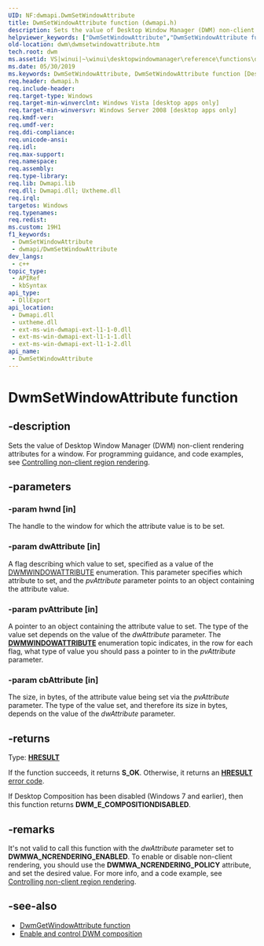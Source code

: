 ```yaml
---
UID: NF:dwmapi.DwmSetWindowAttribute
title: DwmSetWindowAttribute function (dwmapi.h)
description: Sets the value of Desktop Window Manager (DWM) non-client rendering attributes for a window.
helpviewer_keywords: ["DwmSetWindowAttribute","DwmSetWindowAttribute function [Desktop Window Manager]","_udwm_dwmsetwindowattribute","_udwm_dwmsetwindowattribute_cpp","dwm.dwmsetwindowattribute","dwmapi/DwmSetWindowAttribute","winui._udwm_dwmsetwindowattribute"]
old-location: dwm\dwmsetwindowattribute.htm
tech.root: dwm
ms.assetid: VS|winui|~\winui\desktopwindowmanager\reference\functions\dwmsetwindowattribute.htm
ms.date: 05/30/2019
ms.keywords: DwmSetWindowAttribute, DwmSetWindowAttribute function [Desktop Window Manager], _udwm_dwmsetwindowattribute, _udwm_dwmsetwindowattribute_cpp, dwm.dwmsetwindowattribute, dwmapi/DwmSetWindowAttribute, winui._udwm_dwmsetwindowattribute
req.header: dwmapi.h
req.include-header: 
req.target-type: Windows
req.target-min-winverclnt: Windows Vista [desktop apps only]
req.target-min-winversvr: Windows Server 2008 [desktop apps only]
req.kmdf-ver: 
req.umdf-ver: 
req.ddi-compliance: 
req.unicode-ansi: 
req.idl: 
req.max-support: 
req.namespace: 
req.assembly: 
req.type-library: 
req.lib: Dwmapi.lib
req.dll: Dwmapi.dll; Uxtheme.dll
req.irql: 
targetos: Windows
req.typenames: 
req.redist: 
ms.custom: 19H1
f1_keywords:
 - DwmSetWindowAttribute
 - dwmapi/DwmSetWindowAttribute
dev_langs:
 - c++
topic_type:
 - APIRef
 - kbSyntax
api_type:
 - DllExport
api_location:
 - Dwmapi.dll
 - uxtheme.dll
 - ext-ms-win-dwmapi-ext-l1-1-0.dll
 - ext-ms-win-dwmapi-ext-l1-1-1.dll
 - ext-ms-win-dwmapi-ext-l1-1-2.dll
api_name:
 - DwmSetWindowAttribute
---
```


# DwmSetWindowAttribute function


## -description

Sets the value of Desktop Window Manager (DWM) non-client rendering attributes for a window. For programming guidance, and code examples, see [Controlling non-client region rendering](/windows/desktop/dwm/composition-ovw#controlling-non-client-region-rendering).

## -parameters

### -param hwnd [in]

The handle to the window for which the attribute value is to be set.

### -param dwAttribute [in]

A flag describing which value to set, specified as a value of the [DWMWINDOWATTRIBUTE](/windows/desktop/api/dwmapi/ne-dwmapi-dwmwindowattribute) enumeration. This parameter specifies which attribute to set, and the *pvAttribute* parameter points to an object containing the attribute value.

### -param pvAttribute [in]

A pointer to an object containing the attribute value to set. The type of the value set depends on the value of the *dwAttribute* parameter. The [**DWMWINDOWATTRIBUTE**](/windows/desktop/api/Dwmapi/ne-dwmapi-dwmwindowattribute) enumeration topic indicates, in the row for each flag, what type of value you should pass a pointer to in the *pvAttribute* parameter.

### -param cbAttribute [in]

The size, in bytes, of the attribute value being set via the *pvAttribute* parameter. The type of the value set, and therefore its size in bytes, depends on the value of the *dwAttribute* parameter.

## -returns

Type: **[HRESULT](/windows/desktop/com/structure-of-com-error-codes)**

If the function succeeds, it returns **S_OK**. Otherwise, it returns an [**HRESULT**](/windows/desktop/com/structure-of-com-error-codes) [error code](/windows/desktop/com/com-error-codes-10).

If Desktop Composition has been disabled (Windows 7 and earlier), then this function returns **DWM_E_COMPOSITIONDISABLED**.

## -remarks

It's not valid to call this function with the *dwAttribute* parameter set to **DWMWA_NCRENDERING_ENABLED**. To enable or disable non-client rendering, you should use the **DWMWA_NCRENDERING_POLICY** attribute, and set the desired value. For more info, and a code example, see [Controlling non-client region rendering](/windows/desktop/dwm/composition-ovw#controlling-non-client-region-rendering).

## -see-also

* [DwmGetWindowAttribute function](/windows/desktop/api/dwmapi/nf-dwmapi-dwmgetwindowattribute)
* [Enable and control DWM composition](/windows/desktop/dwm/composition-ovw)


